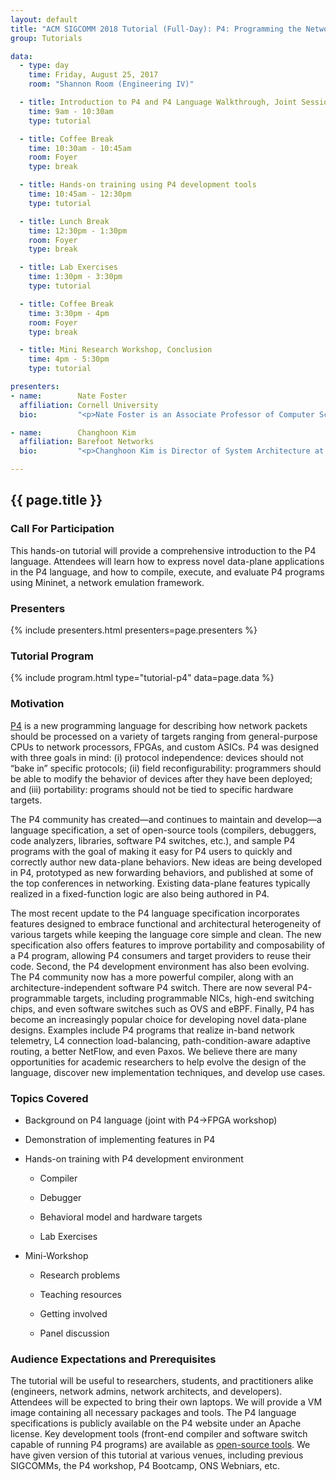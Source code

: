 ```yaml
---
layout: default
title: "ACM SIGCOMM 2018 Tutorial (Full-Day): P4: Programming the Network Data Plane"
group: Tutorials

data:
  - type: day
    time: Friday, August 25, 2017
    room: "Shannon Room (Engineering IV)"

  - title: Introduction to P4 and P4 Language Walkthrough, Joint Session with P4→NetFPGA Tutorial
    time: 9am - 10:30am
    type: tutorial

  - title: Coffee Break
    time: 10:30am - 10:45am
    room: Foyer
    type: break

  - title: Hands-on training using P4 development tools
    time: 10:45am - 12:30pm
    type: tutorial

  - title: Lunch Break
    time: 12:30pm - 1:30pm
    room: Foyer
    type: break

  - title: Lab Exercises
    time: 1:30pm - 3:30pm
    type: tutorial

  - title: Coffee Break
    time: 3:30pm - 4pm
    room: Foyer
    type: break

  - title: Mini Research Workshop, Conclusion
    time: 4pm - 5:30pm
    type: tutorial

presenters:
- name:        Nate Foster
  affiliation: Cornell University
  bio:         "<p>Nate Foster is an Associate Professor of Computer Science at Cornell University and a Visiting Researcher at Barefoot Networks.  He serves as chair of the P4 Technical Steering Committee and as co-chair of the P4 Language Design Working Group. His research focuses on the design and implementation of languages for programming software-defined networks. In the past he has also worked on bidirectional languages (also known as \"lenses\"), data provenance, type systems, mechanized proof, and formal semantics. He received a PhD in Computer and Information Science from the University of Pennsylvania, an MPhil in History and Philosophy of Science from Cambridge University, and a BA in Computer Science from Williams College. His awards include a Sloan Research Fellowship, an NSF CAREER Award, a Most Influential POPL Paper Award, a Tien '72 Teaching Award, a Cornell Engineering Research Excellence Award, and a Rubinoff Award.</p>"

- name:        Changhoon Kim 
  affiliation: Barefoot Networks
  bio:         "<p>Changhoon Kim is Director of System Architecture at Barefoot Networks. Before joining Barefoot, he worked at Windows Azure, Microsoft's cloud-service division, and led engineering and research projects on the architecture, performance, management, and operation of datacenter and enterprise networks. Changhoon is interested in programmable network data plane, network monitoring and diagnostics, network verification, self-programming/configuring networks, and debugging and diagnosis of large-scale distributed systems. Changhoon received Ph.D. from Princeton University. Many of his R&D contributions — including VL2, Seawall, EyeQ, Ananta, and SEATTLE — are adopted in large production networks.</p>"

---
```


## {{ page.title }}

### Call For Participation

This hands-on tutorial will provide a comprehensive introduction to the P4 language. Attendees will learn how to express novel data-plane applications in the P4 language, and how to compile, execute, and evaluate P4 programs using Mininet, a network emulation framework.

### Presenters

{% include presenters.html presenters=page.presenters %}

### Tutorial Program

{% include program.html type="tutorial-p4" data=page.data %}

### Motivation

[P4](http://www.p4.org) is a new programming language for describing how network packets should be processed on a variety of targets ranging from general-purpose CPUs to network processors, FPGAs, and custom ASICs. P4 was designed with three goals in mind: (i) protocol independence: devices should not “bake in” specific protocols; (ii) field reconfigurability: programmers should be able to modify the behavior of devices after they have been deployed; and (iii) portability: programs should not be tied to specific hardware targets.

The P4 community has created—and continues to maintain and develop—a language specification, a set of open-source tools (compilers, debuggers, code analyzers, libraries, software P4 switches, etc.), and sample P4 programs with the goal of making it easy for P4 users to quickly and correctly author new data-plane behaviors. New ideas are being developed in P4, prototyped as new forwarding behaviors, and published at some of the top conferences in networking. Existing data-plane features typically realized in a fixed-function logic are also being authored in P4.

The most recent update to the P4 language specification incorporates features designed to embrace functional and architectural heterogeneity of various targets while keeping the language core simple and clean. The new specification also offers features to improve portability and composability of a P4 program, allowing P4 consumers and target providers to reuse their code. Second, the P4 development environment has also been evolving. The P4 community now has a more powerful compiler, along with an architecture-independent software P4 switch. There are now several P4-programmable targets, including programmable NICs, high-end switching chips, and even software switches such as OVS  and eBPF. Finally, P4 has become an increasingly popular choice for developing novel data-plane designs. Examples include P4 programs that realize in-band network telemetry, L4 connection load-balancing, path-condition-aware adaptive routing, a better NetFlow, and even Paxos. We believe there are many opportunities for academic researchers to help evolve the design of the language, discover new implementation techniques, and develop use cases.

### Topics Covered

- Background on P4 language (joint with P4→FPGA workshop)

- Demonstration of implementing features in P4

- Hands-on training with P4 development environment

    - Compiler

    - Debugger

    - Behavioral model and hardware targets

    - Lab Exercises

- Mini-Workshop

    - Research problems

    - Teaching resources

    - Getting involved

    - Panel discussion

### Audience Expectations and Prerequisites

The tutorial will be useful to researchers, students, and practitioners alike (engineers, network admins, network architects, and developers). Attendees will be expected to bring their own laptops. We will provide a VM image containing all necessary packages and tools. The P4 language specifications is publicly available on the P4 website under an Apache license. Key development tools (front-end compiler and software switch capable of running P4 programs) are available as [open-source tools](https://github.com/p4lang). We have given version of this tutorial at various venues, including previous SIGCOMMs, the P4 workshop, P4 Bootcamp, ONS Webniars, etc.
